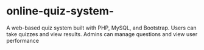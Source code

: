 # online-quiz-system-
A web-based quiz system built with PHP, MySQL, and Bootstrap. Users can take quizzes and view results. Admins can manage questions and view user performance
